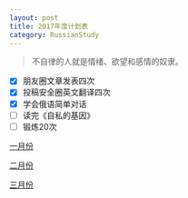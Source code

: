 ```yaml
---
layout: post
title: 2017年度计划表
category: RussianStudy
---
```


>不自律的人就是情绪、欲望和感情的奴隶。

<script language="javascript" type="text/javascript"> 
    function isHidden(oDiv){
      var vDiv = document.getElementById(oDiv);
      vDiv.style.display = (vDiv.style.display == 'none')?'block':'none';
    }
</script> 

- [x] 朋友圈文章发表四次
- [x] 投稿安全圈英文翻译四次
- [x] 学会俄语简单对话
- [ ] 读完《自私的基因》
- [ ] 锻炼20次

<a href="#" onClick="isHidden('jan')">一月份</a>
<div id='jan'  style="display:none" >


</div>

<a href="#" onClick="isHidden('feb')">二月份</a>
<div id='feb'  style="display:none" >
<ul>
<li>朋友圈文章发表两次</li>
<li>投稿安全圈英文翻译两次</li>
<li>伊尔库茨克四日游</li>
<li>和老友小聚一次</li>
<li>读一本书</li>
<li>锻炼15次</li>
</ul>
</div>

<a href="#" onClick="isHidden('mar')">三月份</a>
<div id='mar'  style="display:none" >
<ul>
<li>朋友圈文章发表四次</li>
<li>投稿安全圈英文翻译四次</li>
<li>读一本书</li>
<li>锻炼20次</li>
</ul>
</div>
